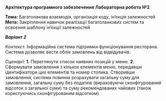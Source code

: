 **Архітектура програмного забезпечення**
**Лабораторна робота №2**

**Тема:** Багатолакова взаємодія, організація коду, ін’єкція залежностей
**Мета:** Закріплення навичок реалізації багатоланкових систем та освоєння шаблону ін’єкції
залежностей 

_**Варіант 2**_

*Контекст.* Інформаційна система підтримки функціонування ресторана. Система дозволяє
вести облік замовлень від відвідувачів.

*Сценарії:*
**1.** Переглянути список наявних позицій у меню.
**2.** Сформувати замовлення з кількох елементів меню, передавши ідентифікатори цих
елементів та номер столика. Створивши замовлення, система повинна розрахувати
загальну суму для замовлення, загальну суму без податків (вираховуючи
сконфігурований відсоток з загальної суми) та суму рекомендованих чайових (також
користуючись сконфігурованим відсотком).